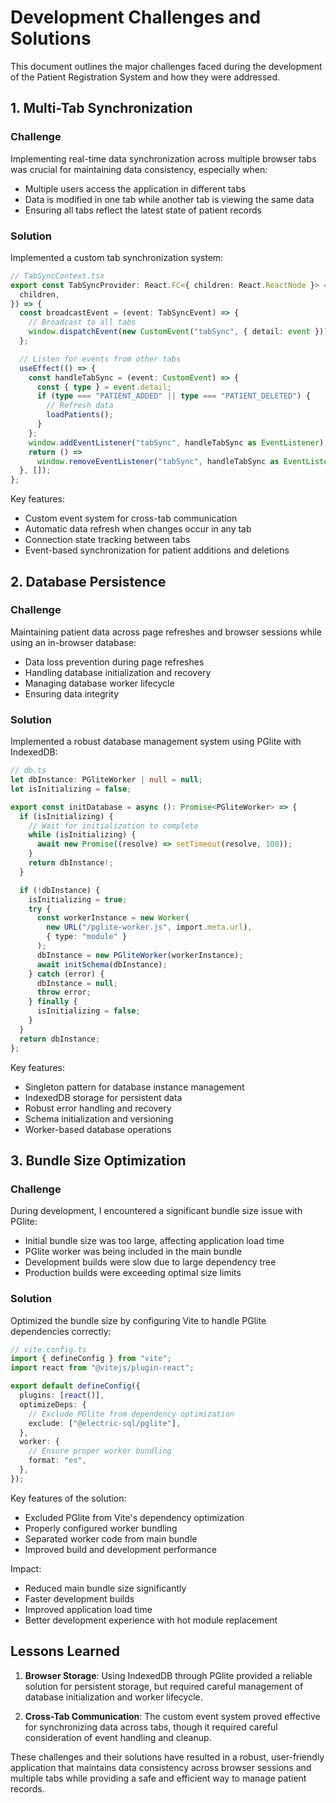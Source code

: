 # Development Challenges and Solutions

This document outlines the major challenges faced during the development of the Patient Registration System and how they were addressed.

## 1. Multi-Tab Synchronization

### Challenge

Implementing real-time data synchronization across multiple browser tabs was crucial for maintaining data consistency, especially when:

- Multiple users access the application in different tabs
- Data is modified in one tab while another tab is viewing the same data
- Ensuring all tabs reflect the latest state of patient records

### Solution

Implemented a custom tab synchronization system:

```typescript
// TabSyncContext.tsx
export const TabSyncProvider: React.FC<{ children: React.ReactNode }> = ({
  children,
}) => {
  const broadcastEvent = (event: TabSyncEvent) => {
    // Broadcast to all tabs
    window.dispatchEvent(new CustomEvent("tabSync", { detail: event }));
  };

  // Listen for events from other tabs
  useEffect(() => {
    const handleTabSync = (event: CustomEvent) => {
      const { type } = event.detail;
      if (type === "PATIENT_ADDED" || type === "PATIENT_DELETED") {
        // Refresh data
        loadPatients();
      }
    };
    window.addEventListener("tabSync", handleTabSync as EventListener);
    return () =>
      window.removeEventListener("tabSync", handleTabSync as EventListener);
  }, []);
};
```

Key features:

- Custom event system for cross-tab communication
- Automatic data refresh when changes occur in any tab
- Connection state tracking between tabs
- Event-based synchronization for patient additions and deletions

## 2. Database Persistence

### Challenge

Maintaining patient data across page refreshes and browser sessions while using an in-browser database:

- Data loss prevention during page refreshes
- Handling database initialization and recovery
- Managing database worker lifecycle
- Ensuring data integrity

### Solution

Implemented a robust database management system using PGlite with IndexedDB:

```typescript
// db.ts
let dbInstance: PGliteWorker | null = null;
let isInitializing = false;

export const initDatabase = async (): Promise<PGliteWorker> => {
  if (isInitializing) {
    // Wait for initialization to complete
    while (isInitializing) {
      await new Promise((resolve) => setTimeout(resolve, 100));
    }
    return dbInstance!;
  }

  if (!dbInstance) {
    isInitializing = true;
    try {
      const workerInstance = new Worker(
        new URL("/pglite-worker.js", import.meta.url),
        { type: "module" }
      );
      dbInstance = new PGliteWorker(workerInstance);
      await initSchema(dbInstance);
    } catch (error) {
      dbInstance = null;
      throw error;
    } finally {
      isInitializing = false;
    }
  }
  return dbInstance;
};
```

Key features:

- Singleton pattern for database instance management
- IndexedDB storage for persistent data
- Robust error handling and recovery
- Schema initialization and versioning
- Worker-based database operations

## 3. Bundle Size Optimization

### Challenge

During development, I encountered a significant bundle size issue with PGlite:

- Initial bundle size was too large, affecting application load time
- PGlite worker was being included in the main bundle
- Development builds were slow due to large dependency tree
- Production builds were exceeding optimal size limits

### Solution

Optimized the bundle size by configuring Vite to handle PGlite dependencies correctly:

```typescript
// vite.config.ts
import { defineConfig } from "vite";
import react from "@vitejs/plugin-react";

export default defineConfig({
  plugins: [react()],
  optimizeDeps: {
    // Exclude PGlite from dependency optimization
    exclude: ["@electric-sql/pglite"],
  },
  worker: {
    // Ensure proper worker bundling
    format: "es",
  },
});
```

Key features of the solution:

- Excluded PGlite from Vite's dependency optimization
- Properly configured worker bundling
- Separated worker code from main bundle
- Improved build and development performance

Impact:

- Reduced main bundle size significantly
- Faster development builds
- Improved application load time
- Better development experience with hot module replacement

## Lessons Learned

1. **Browser Storage**: Using IndexedDB through PGlite provided a reliable solution for persistent storage, but required careful management of database initialization and worker lifecycle.

2. **Cross-Tab Communication**: The custom event system proved effective for synchronizing data across tabs, though it required careful consideration of event handling and cleanup.

These challenges and their solutions have resulted in a robust, user-friendly application that maintains data consistency across browser sessions and multiple tabs while providing a safe and efficient way to manage patient records.
